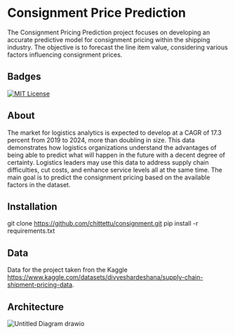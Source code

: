 
# Consignment Price Prediction

The Consignment Pricing Prediction project focuses on developing an accurate predictive model 
for consignment pricing within the shipping industry. The objective is to forecast the line item 
value, considering various factors influencing consignment prices.


## Badges


[![MIT License](https://img.shields.io/badge/License-MIT-green.svg)](https://choosealicense.com/licenses/mit/)


## About
The market for logistics analytics is expected to develop at a CAGR of 17.3 percent from 2019 to 
2024, more than doubling in size. This data demonstrates how logistics organizations understand 
the advantages of being able to predict what will happen in the future with a decent degree of 
certainty. Logistics leaders may use this data to address supply chain difficulties, cut costs, and 
enhance service levels all at the same time. The main goal is to predict the consignment pricing 
based on the available factors in the dataset.

## Installation
git clone https://github.com/chittettu/consignment.git
pip install -r requirements.txt

## Data 
Data for the project taken fron the Kaggle https://www.kaggle.com/datasets/divyeshardeshana/supply-chain-shipment-pricing-data.

## Architecture

![Untitled Diagram drawio](https://github.com/chittettu/consignment/assets/105189151/868d5bb4-c81d-4cdc-a18b-7423132f580c)


